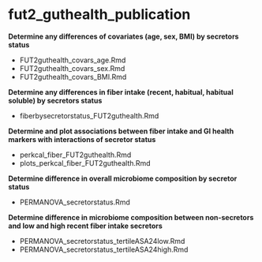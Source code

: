 # fut2_guthealth_publication

**Determine any differences of covariates (age, sex, BMI) by secretors status**
- FUT2guthealth_covars_age.Rmd
- FUT2guthealth_covars_sex.Rmd
- FUT2guthealth_covars_BMI.Rmd

**Determine any differences in fiber intake (recent, habitual, habitual soluble) by secretors status**
- fiberbysecretorstatus_FUT2guthealth.Rmd

**Determine and plot associations between fiber intake and GI health markers with interactions of secretor status**
- perkcal_fiber_FUT2guthealth.Rmd
- plots_perkcal_fiber_FUT2guthealth.Rmd

**Determine difference in overall microbiome composition by secretor status**
- PERMANOVA_secretorstatus.Rmd

**Determine difference in microbiome composition between non-secretors and low and high recent fiber intake secretors**
- PERMANOVA_secretorstatus_tertileASA24low.Rmd
- PERMANOVA_secretorstatus_tertileASA24high.Rmd

